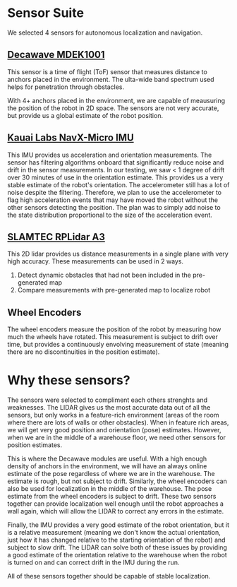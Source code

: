 # Sensor Suite

We selected 4 sensors for autonomous localization and navigation.

## [Decawave MDEK1001](decawave.com/product/mdek1001-deployment-kit/)
This sensor is a time of flight (ToF) sensor that measures distance to anchors placed in the environment. The ulta-wide band spectrum used helps for penetration through obstacles.

With 4+ anchors placed in the environment, we are capable of meausuring the position of the robot in 2D space. The sensors are not very accurate, but provide us a global estimate of the robot position.

## [Kauai Labs NavX-Micro IMU](https://pdocs.kauailabs.com/navx-micro/)
This IMU provides us acceleration and orientation measurements. The sensor has filtering algorithms onboard that significantly reduce noise and drift in the sensor measurements. In our testing, we saw < 1 degree of drift over 30 minutes of use in the orientation estimate. This provides us a very stable estimate of the robot's orientation. The accelerometer still has a lot of noise despite the filtering. Therefore, we plan to use the accelerometer to flag high acceleration events that may have moved the robot without the other sensors detecting the position. The plan was to simply add noise to the state distribution proportional to the size of the acceleration event.

## [SLAMTEC RPLidar A3](https://www.slamtec.com/en/Lidar/A3)
This 2D lidar provides us distance measurements in a single plane with very high accuracy. These measurements can be used in 2 ways.

1. Detect dynamic obstacles that had not been included in the pre-generated map
2. Compare measurements with pre-generated map to localize robot

## Wheel Encoders
The wheel encoders measure the position of the robot by measuring how much the wheels have rotated. This measurement is subject to drift over time, but provides a continuously envolving measurement of state (meaning there are no discontinuities in the position estimate).

# Why these sensors?
The sensors were selected to compliment each others strenghts and weaknesses. The LIDAR gives us the most accurate data out of all the sensors, but only works in a feature-rich environment (areas of the room where there are lots of walls or other obstacles). When in feature rich areas, we will get very good position and orientation (pose) estimates. However, when we are in the middle of a warehouse floor, we need other sensors for position estimates.

This is where the Decawave modules are useful. With a high enough density of anchors in the environment, we will have an always online estimate of the pose regardless of where we are in the warehouse. The estimate is rough, but not subject to drift. Similarly, the wheel encoders can also be used for localization in the middle of the warehouse. The pose estimate from the wheel encoders is subject to drift. These two sensors together can provide localization well enough until the robot approaches a wall again, which will allow the LIDAR to correct any errors in the estimate.

Finally, the IMU provides a very good estimate of the robot orientation, but it is a relative measurement (meaning we don't know the actual orientation, just how it has changed relative to the starting orientation of the robot) and subject to slow drift. The LIDAR can solve both of these issues by providing a good estimate of the orientation relative to the warehouse when the robot is turned on and can correct drift in the IMU during the run.

All of these sensors together should be capable of stable localization.